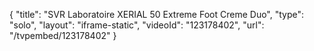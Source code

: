 {
    "title": "SVR Laboratoire XERIAL 50 Extreme Foot Creme Duo",
    "type": "solo",
    "layout": "iframe-static",
    "videoId": "123178402",
    "url": "\/tvpembed\/123178402"
}
